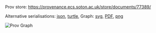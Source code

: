 
Prov store: https://provenance.ecs.soton.ac.uk/store/documents/77389/

Alternative serialisations: [json](https://provenance.ecs.soton.ac.uk/store/documents/77389.json), [turtle](https://provenance.ecs.soton.ac.uk/store/documents/77389.ttl),
Graph: [svg](https://provenance.ecs.soton.ac.uk/store/documents/77389.svg), [PDF](https://provenance.ecs.soton.ac.uk/store/documents/77389.pdf), [png](https://provenance.ecs.soton.ac.uk/store/documents/77389.png)

![Prov Graph](https://provenance.ecs.soton.ac.uk/store/documents/77389.png)

        